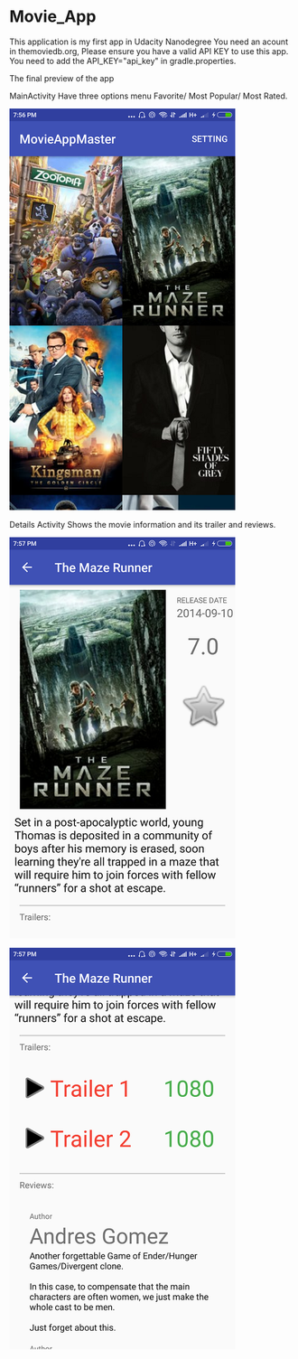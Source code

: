 # Movie_App
This application is my first app in Udacity Nanodegree
You need an acount in themoviedb.org, Please ensure you have a valid API KEY to use this app.
You need to add the API_KEY="api_key" in gradle.properties.


The final preview of the app 


MainActivity
Have three options menu Favorite/ Most Popular/ Most Rated.

![alt text](https://github.com/MomenAli/Movie-Stage2/blob/Save-Favorite-Only/Main_Activity.png)



Details Activity
Shows the movie information and its trailer and reviews.


![alt text](https://github.com/MomenAli/Movie-Stage2/blob/Save-Favorite-Only/Details_Activity1.png)

![alt text](https://github.com/MomenAli/Movie-Stage2/blob/Save-Favorite-Only/Details_activity2.png)
